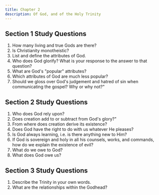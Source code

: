 ```yaml
---
title: Chapter 2
description: Of God, and of the Holy Trinity
---
```


## Section 1 Study Questions
1. How many living and true Gods are there?
2. Is Christianity monotheistic?
3. List and define the attributes of God.
4. Who does God glorify? What is your response to the answer to that question?
5. What are God's "popular" attributes?
6. Which attributes of God are much less popular?
7. Should we gloss over God's judgement and hatred of sin when communicating the gospel? Why or why not?"

## Section 2 Study Questions
1. Who does God rely upon?
2. Does creation add to or subtract from God's glory?"
3. From where does creation derive its existence?
4. Does God have the right to do with us whatever He pleases?
5. Is God always learning, i.e. is there anything new to Him?
6. If God is sovereign and holy in all his counsels, works, and commands, how do we explain the existence of evil?
7. What do we owe to God?
8. What does God owe us?

## Section 3 Study Questions
1. Describe the Trinity in your own words.
2. What are the relationships within the Godhead?